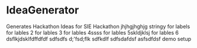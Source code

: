 # IdeaGenerator
Generates Hackathon Ideas for SIE Hackathon
jhjhgjhghjg
stringy
for labels
for lables 2
for lables 3
for lables 4ssss
for lables 5skldjklsj
for lables 6
dsflkjdsklfdffdfdf
sdfsdfs
d;'fsd;flk
sdfkdlf
sdfsdafdsf
asfsdfdsf
demo setup

